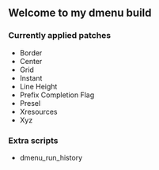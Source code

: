 ## Welcome to my dmenu build

### Currently applied patches

- Border
- Center
- Grid
- Instant
- Line Height
- Prefix Completion Flag
- Presel
- Xresources
- Xyz

### Extra scripts

- dmenu_run_history
